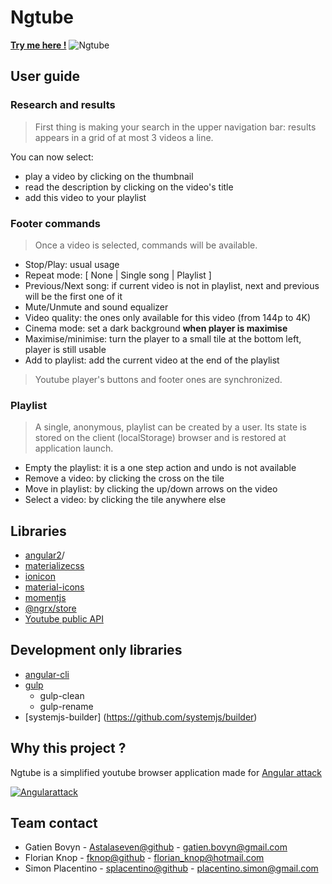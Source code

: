 # Ngtube

[**Try me here !**](http://ngtube.2016.angularattack.io/)
![Ngtube](https://framapic.org/33XUWo0EMha0/8ilIVfajRm4a.png)

## User guide

### Research and results

> First thing is making your search in the upper navigation bar: results appears in a grid of at most 3 videos a line.

You can now select:

* play a video by clicking on the thumbnail
* read the description by clicking on the video's title
* add this video to your playlist

### Footer commands

> Once a video is selected, commands will be available. 

+ Stop/Play: usual usage
+ Repeat mode: [ None | Single song | Playlist ]
+ Previous/Next song: if current video is not in playlist, next and previous will be the first one of it
+ Mute/Unmute and sound equalizer
+ Video quality: the ones only available for this video (from 144p to 4K)
+ Cinema mode: set a dark background **when player is maximise**
+ Maximise/minimise: turn the player to a small tile at the bottom left, player is still usable
+ Add to playlist: add the current video at the end of the playlist

> Youtube player's buttons and footer ones are synchronized.

### Playlist

> A single, anonymous, playlist can be created by a user. Its state is stored on the client (localStorage) browser
> and is restored at application launch.

+ Empty the playlist: it is a one step action and undo is not available
+ Remove a video: by clicking the cross on the tile
+ Move in playlist: by clicking the up/down arrows on the video
+ Select a video: by clicking the tile anywhere else

## Libraries

* [angular2](https://angular.io)/
* [materializecss](http://materializecss.com)
* [ionicon](http://ionicons.com)
* [material-icons](https://design.google.com/icons/)
* [momentjs](http://momentjs.com)
* [@ngrx/store](https://github.com/ngrx/store)
* [Youtube public API](https://developers.google.com/youtube)

## Development only libraries

* [angular-cli](https://github.com/angular/angular-cli)
* [gulp](http://gulpjs.com/)
     + gulp-clean
     + gulp-rename
* [systemjs-builder] (https://github.com/systemjs/builder)
    
## Why this project ?

Ngtube is a simplified youtube browser application made for [Angular attack](https://www.angularattack.com/entries/2956-gangoffive-minus-1)

[![Angularattack](https://rumblex-angularattack.s3.amazonaws.com/images/knight.png)](https://www.angularattack.com)
 
## Team contact

* Gatien Bovyn - [Astalaseven@github](https://github.com/astalaseven) - [gatien.bovyn@gmail.com](mailto:gatien.bovyn@gmail.com)
* Florian Knop - [fknop@github](https://github.com/fknop) - [florian_knop@hotmail.com](mailto:florian_knop@hotmail.com)
* Simon Placentino - [splacentino@github](https://github.com/splacentino) - [placentino.simon@gmail.com](mailto:placentino.simon@gmail.com)
